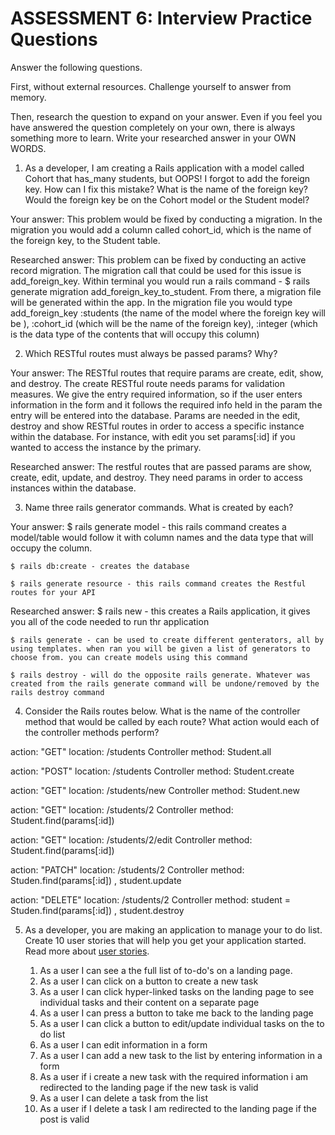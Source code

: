 # ASSESSMENT 6: Interview Practice Questions

Answer the following questions.

First, without external resources. Challenge yourself to answer from memory.

Then, research the question to expand on your answer. Even if you feel you have answered the question completely on your own, there is always something more to learn. Write your researched answer in your OWN WORDS.

1. As a developer, I am creating a Rails application with a model called Cohort that has_many students, but OOPS! I forgot to add the foreign key. How can I fix this mistake? What is the name of the foreign key? Would the foreign key be on the Cohort model or the Student model?

Your answer: This problem would be fixed by conducting a migration. In the migration you would add a column called cohort_id, which is the name of the foreign key, to the Student table. 

Researched answer: This problem can be fixed by conducting an active record migration. The migration call that could be used for this issue is add_foreign_key. Within terminal you would run a rails command - $ rails generate migration add_foreign_key_to_student. From there, a migration file will be generated within the app. In the migration file you would type add_foreign_key :students (the name of the model where the foreign key will be ), :cohort_id (which will be the name of the foreign key), :integer (which is the data type of the contents that will occupy this column)

2. Which RESTful routes must always be passed params? Why?

Your answer: The RESTful routes that require params are create, edit, show, and destroy. The create RESTful route needs params for validation measures. We give the entry required information, so if the user enters information in the form and it follows the required info held in the param the entry will be entered into the database. Params are needed in the edit, destroy and show RESTful routes in order to access a specific instance within the database. For instance, with edit you set params[:id] if you wanted to access the instance by the primary. 

Researched answer: The restful routes that are passed params are show, create, edit, update, and destroy. They need params in order to access instances within the database. 

3. Name three rails generator commands. What is created by each?

Your answer: 
    $ rails generate model - this rails command creates a model/table would follow it with column names and the data type that will occupy the column. 

    $ rails db:create - creates the database 

    $ rails generate resource - this rails command creates the Restful routes for your API

Researched answer: 
    $ rails new - this creates a Rails application, it gives you all of the code needed to run thr application 

    $ rails generate - can be used to create different genterators, all by using templates. when ran you will be given a list of generators to choose from. you can create models using this command 

    $ rails destroy - will do the opposite rails generate. Whatever was created from the rails generate command will be undone/removed by the rails destroy command

4. Consider the Rails routes below. What is the name of the controller method that would be called by each route? What action would each of the controller methods perform?

action: "GET" location: /students   Controller method: Student.all

action: "POST" location: /students  Controller method: Student.create

action: "GET" location: /students/new    Controller method: Student.new

action: "GET" location: /students/2      Controller method: Student.find(params[:id])

action: "GET" location: /students/2/edit Controller method: Student.find(params[:id])

action: "PATCH" location: /students/2  Controller method: Studen.find(params[:id]) , student.update 

action: "DELETE" location: /students/2  Controller method: student = Studen.find(params[:id]) , student.destroy 

5. As a developer, you are making an application to manage your to do list. Create 10 user stories that will help you get your application started. Read more about [user stories](https://www.atlassian.com/agile/project-management/user-stories).

    1. As a user I can see a the full list of to-do's on a landing page.
    2. As a user I can click on a button to create a new task
    3. As a user I can click hyper-linked tasks on the landing page to see individual tasks and their content on a separate page
    4. As a user I can press a button to take me back to the landing page 
    5. As a user I can click a button to edit/update individual tasks on the to do list 
    6. As a user I can edit information in a form
    7. As a user I can add a new task to the list by entering information in a form 
    8. As a user if i create a new task with the required information i am redirected to the landing page if the new task is valid
    9. As a user I can delete a task from the list 
    10. As a user if I delete a task I am redirected to the landing page if the post is valid 
     


